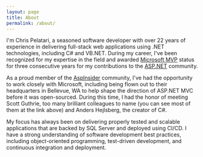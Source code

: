 ```yaml
---
layout: page
title: About
permalink: /about/
---
```


I'm Chris Pelatari, a seasoned software developer with over 22 years of experience in delivering full-stack web applications using .NET technologies, including C# and VB.NET. During my career, I've been recognized for my expertise in the field and awarded [Microsoft MVP](https://mvp.microsoft.com) status for three consecutive years for my contributions to the [ASP.NET](https://asp.net) community.

As a proud member of the [AspInsider](https://aspinsiders.com) community, I've had the opportunity to work closely with Microsoft, including being flown out to their headquarters in Bellevue, WA to help shape the direction of ASP.NET MVC before it was open-sourced. During this time, I had the honor of meeting Scott Guthrie, too many brilliant colleagues to name (you can see most of them at the link above) and Anders Hejlsberg, the creator of C#.

My focus has always been on delivering properly tested and scalable applications that are backed by SQL Server and deployed using CI/CD. I have a strong understanding of software development best practices, including object-oriented programming, test-driven development, and continuous integration and deployment.